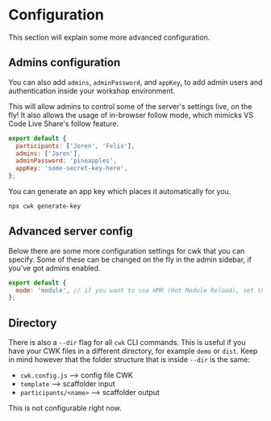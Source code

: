 # Configuration

This section will explain some more advanced configuration.

## Admins configuration

You can also add `admins`, `adminPassword`, and `appKey`, to add admin users and authentication inside your workshop environment.

This will allow admins to control some of the server's settings live, on the fly! It also allows the usage of in-browser follow mode, which mimicks VS Code Live Share's follow feature.

```js
export default {
  participants: ['Joren', 'Felix'],
  admins: ['Joren'],
  adminPassword: 'pineapples',
  appKey: 'some-secret-key-here',
};
```

You can generate an app key which places it automatically for you.

```sh
npx cwk generate-key
```

## Advanced server config

Below there are some more configuration settings for cwk that you can specify. Some of these can be changed on the fly in the admin sidebar, if you've got admins enabled.

```js
export default {
  mode: 'module', // if you want to use HMR (Hot Module Reload), set this to module and make sure participant index.js exports a template or DOM node.
};
```

## Directory

There is also a `--dir` flag for all `cwk` CLI commands. This is useful if you have your CWK files in a different directory, for example `demo` or `dist`. Keep in mind however that the folder structure that is  inside `--dir` is the same:

- `cwk.config.js` --> config file CWK
- `template` --> scaffolder input
- `participants/<name>` --> scaffolder output

This is not configurable right now.
